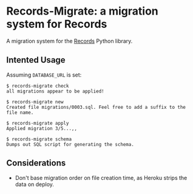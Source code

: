 # Records-Migrate: a migration system for Records

A migration system for the [Records](https://github.com/kennethreitz/records) Python library.

## Intented Usage

Assuming `DATABASE_URL` is set:

    $ records-migrate check
    all migrations appear to be applied!

    $ records-migrate new
    Created file migrations/0003.sql. Feel free to add a suffix to the file name.

    $ records-migrate apply
    Applied migration 3/5...,,

    $ records-migrate schema
    Dumps out SQL script for generating the schema.

## Considerations

- Don't base migration order on file creation time, as Heroku strips the data on deploy.

